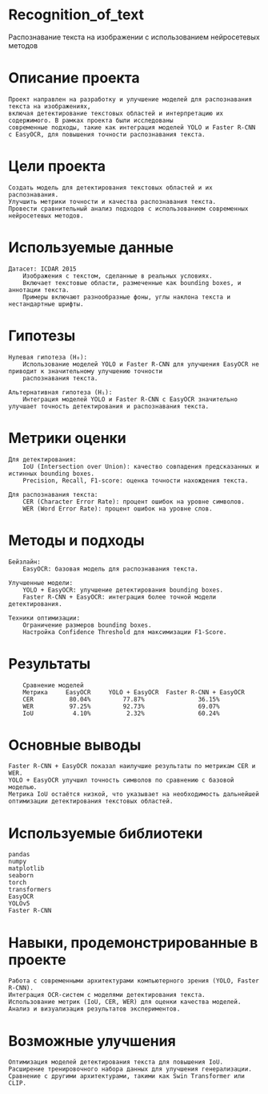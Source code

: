 # Recognition_of_text
Распознавание текста на изображении с использованием нейросетевых методов
# Описание проекта

    Проект направлен на разработку и улучшение моделей для распознавания текста на изображениях, 
    включая детектирование текстовых областей и интерпретацию их содержимого. В рамках проекта были исследованы 
    современные подходы, такие как интеграция моделей YOLO и Faster R-CNN с EasyOCR, для повышения точности распознавания текста.

# Цели проекта

    Создать модель для детектирования текстовых областей и их распознавания.
    Улучшить метрики точности и качества распознавания текста.
    Провести сравнительный анализ подходов с использованием современных нейросетевых методов.

# Используемые данные

    Датасет: ICDAR 2015
        Изображения с текстом, сделанные в реальных условиях.
        Включает текстовые области, размеченные как bounding boxes, и аннотации текста.
        Примеры включают разнообразные фоны, углы наклона текста и нестандартные шрифты.

# Гипотезы

    Нулевая гипотеза (H₀):
        Использование моделей YOLO и Faster R-CNN для улучшения EasyOCR не приводит к значительному улучшению точности 
        распознавания текста.

    Альтернативная гипотеза (H₁):
        Интеграция моделей YOLO и Faster R-CNN с EasyOCR значительно улучшает точность детектирования и распознавания текста.

# Метрики оценки

    Для детектирования:
        IoU (Intersection over Union): качество совпадения предсказанных и истинных bounding boxes.
        Precision, Recall, F1-score: оценка точности нахождения текста.

    Для распознавания текста:
        CER (Character Error Rate): процент ошибок на уровне символов.
        WER (Word Error Rate): процент ошибок на уровне слов.

# Методы и подходы

    Бейзлайн:
        EasyOCR: базовая модель для распознавания текста.

    Улучшенные модели:
        YOLO + EasyOCR: улучшение детектирования bounding boxes.
        Faster R-CNN + EasyOCR: интеграция более точной модели детектирования.

    Техники оптимизации:
        Ограничение размеров bounding boxes.
        Настройка Confidence Threshold для максимизации F1-Score.

# Результаты
        Сравнение моделей
        Метрика 	EasyOCR 	YOLO + EasyOCR 	Faster R-CNN + EasyOCR
        CER 	     80.04% 	    77.87% 	             36.15%
        WER 	     97.25% 	    92.73% 	             69.07%
        IoU 	      4.10% 	     2.32% 	             60.24%
# Основные выводы

    Faster R-CNN + EasyOCR показал наилучшие результаты по метрикам CER и WER.
    YOLO + EasyOCR улучшил точность символов по сравнению с базовой моделью.
    Метрика IoU остаётся низкой, что указывает на необходимость дальнейшей оптимизации детектирования текстовых областей.

# Используемые библиотеки

    pandas
    numpy
    matplotlib
    seaborn
    torch
    transformers
    EasyOCR
    YOLOv5
    Faster R-CNN

# Навыки, продемонстрированные в проекте

    Работа с современными архитектурами компьютерного зрения (YOLO, Faster R-CNN).
    Интеграция OCR-систем с моделями детектирования текста.
    Использование метрик (IoU, CER, WER) для оценки качества моделей.
    Анализ и визуализация результатов экспериментов.

# Возможные улучшения

    Оптимизация моделей детектирования текста для повышения IoU.
    Расширение тренировочного набора данных для улучшения генерализации.
    Сравнение с другими архитектурами, такими как Swin Transformer или CLIP.
